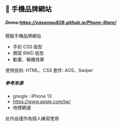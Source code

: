 :iphone: 手機品牌網站
---
##### Demo:https://easonwu828.github.io/Phone-Store/

模擬手機品牌網站

- 手刻 CSS 版型
- 撰寫 RWD 版型
- 動畫、輪播效果

使用技術: HTML、CSS
套件: AOS、Swiper

##### 參考來源
- google : iPhone 13
- https://www.apple.com/tw/
- 地標網通

此作品僅作為個人練習使用
